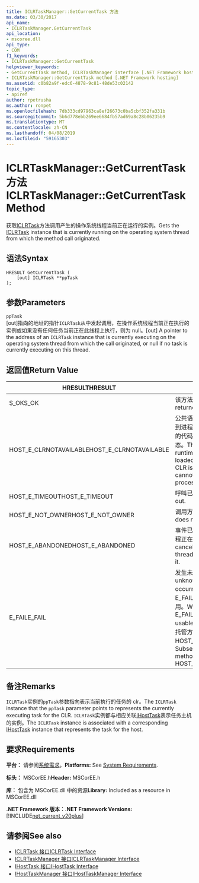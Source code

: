 ```yaml
---
title: ICLRTaskManager::GetCurrentTask 方法
ms.date: 03/30/2017
api_name:
- ICLRTaskManager.GetCurrentTask
api_location:
- mscoree.dll
api_type:
- COM
f1_keywords:
- ICLRTaskManager::GetCurrentTask
helpviewer_keywords:
- GetCurrentTask method, ICLRTaskManager interface [.NET Framework hosting]
- ICLRTaskManager::GetCurrentTask method [.NET Framework hosting]
ms.assetid: c0b82a9f-edc6-4878-9c81-48de53c02142
topic_type:
- apiref
author: rpetrusha
ms.author: ronpet
ms.openlocfilehash: 7db333cd97963ca8ef26673c0ba5cbf352fa331b
ms.sourcegitcommit: 5b6d778ebb269ee6684fb57ad69a8c28b06235b9
ms.translationtype: MT
ms.contentlocale: zh-CN
ms.lasthandoff: 04/08/2019
ms.locfileid: "59165303"
---
```

# <a name="iclrtaskmanagergetcurrenttask-method"></a><span data-ttu-id="1ce82-102">ICLRTaskManager::GetCurrentTask 方法</span><span class="sxs-lookup"><span data-stu-id="1ce82-102">ICLRTaskManager::GetCurrentTask Method</span></span>
<span data-ttu-id="1ce82-103">获取[ICLRTask](../../../../docs/framework/unmanaged-api/hosting/iclrtask-interface.md)方法调用产生的操作系统线程当前正在运行的实例。</span><span class="sxs-lookup"><span data-stu-id="1ce82-103">Gets the [ICLRTask](../../../../docs/framework/unmanaged-api/hosting/iclrtask-interface.md) instance that is currently running on the operating system thread from which the method call originated.</span></span>  
  
## <a name="syntax"></a><span data-ttu-id="1ce82-104">语法</span><span class="sxs-lookup"><span data-stu-id="1ce82-104">Syntax</span></span>  
  
```  
HRESULT GetCurrentTask (  
    [out] ICLRTask **ppTask  
);  
```  
  
## <a name="parameters"></a><span data-ttu-id="1ce82-105">参数</span><span class="sxs-lookup"><span data-stu-id="1ce82-105">Parameters</span></span>  
 `ppTask`  
 <span data-ttu-id="1ce82-106">[out]指向的地址的指针`ICLRTask`从中发起调用，在操作系统线程当前正在执行的实例或如果没有任何任务当前正在此线程上执行，则为 null。</span><span class="sxs-lookup"><span data-stu-id="1ce82-106">[out] A pointer to the address of an `ICLRTask` instance that is currently executing on the operating system thread from which the call originated, or null if no task is currently executing on this thread.</span></span>  
  
## <a name="return-value"></a><span data-ttu-id="1ce82-107">返回值</span><span class="sxs-lookup"><span data-stu-id="1ce82-107">Return Value</span></span>  
  
|<span data-ttu-id="1ce82-108">HRESULT</span><span class="sxs-lookup"><span data-stu-id="1ce82-108">HRESULT</span></span>|<span data-ttu-id="1ce82-109">描述</span><span class="sxs-lookup"><span data-stu-id="1ce82-109">Description</span></span>|  
|-------------|-----------------|  
|<span data-ttu-id="1ce82-110">S_OK</span><span class="sxs-lookup"><span data-stu-id="1ce82-110">S_OK</span></span>|<span data-ttu-id="1ce82-111">该方法成功返回。</span><span class="sxs-lookup"><span data-stu-id="1ce82-111">The method returned successfully.</span></span>|  
|<span data-ttu-id="1ce82-112">HOST_E_CLRNOTAVAILABLE</span><span class="sxs-lookup"><span data-stu-id="1ce82-112">HOST_E_CLRNOTAVAILABLE</span></span>|<span data-ttu-id="1ce82-113">公共语言运行时 (CLR) 尚未加载到进程中，或处于不能运行托管的代码或已成功处理调用的状态。</span><span class="sxs-lookup"><span data-stu-id="1ce82-113">The common language runtime (CLR) has not been loaded into a process, or the CLR is in a state in which it cannot run managed code or process the call successfully.</span></span>|  
|<span data-ttu-id="1ce82-114">HOST_E_TIMEOUT</span><span class="sxs-lookup"><span data-stu-id="1ce82-114">HOST_E_TIMEOUT</span></span>|<span data-ttu-id="1ce82-115">呼叫已超时。</span><span class="sxs-lookup"><span data-stu-id="1ce82-115">The call timed out.</span></span>|  
|<span data-ttu-id="1ce82-116">HOST_E_NOT_OWNER</span><span class="sxs-lookup"><span data-stu-id="1ce82-116">HOST_E_NOT_OWNER</span></span>|<span data-ttu-id="1ce82-117">调用方不拥有该锁。</span><span class="sxs-lookup"><span data-stu-id="1ce82-117">The caller does not own the lock.</span></span>|  
|<span data-ttu-id="1ce82-118">HOST_E_ABANDONED</span><span class="sxs-lookup"><span data-stu-id="1ce82-118">HOST_E_ABANDONED</span></span>|<span data-ttu-id="1ce82-119">事件已取消时被阻塞的线程或纤程正在等待它。</span><span class="sxs-lookup"><span data-stu-id="1ce82-119">An event was canceled while a blocked thread or fiber was waiting on it.</span></span>|  
|<span data-ttu-id="1ce82-120">E_FAIL</span><span class="sxs-lookup"><span data-stu-id="1ce82-120">E_FAIL</span></span>|<span data-ttu-id="1ce82-121">发生未知的灾难性故障。</span><span class="sxs-lookup"><span data-stu-id="1ce82-121">An unknown catastrophic failure occurred.</span></span> <span data-ttu-id="1ce82-122">如果某方法返回 E_FAIL，CLR 不再在进程内可用。</span><span class="sxs-lookup"><span data-stu-id="1ce82-122">When a method returns E_FAIL, the CLR is no longer usable within the process.</span></span> <span data-ttu-id="1ce82-123">对托管方法的后续调用返回 HOST_E_CLRNOTAVAILABLE。</span><span class="sxs-lookup"><span data-stu-id="1ce82-123">Subsequent calls to hosting methods return HOST_E_CLRNOTAVAILABLE.</span></span>|  
  
## <a name="remarks"></a><span data-ttu-id="1ce82-124">备注</span><span class="sxs-lookup"><span data-stu-id="1ce82-124">Remarks</span></span>  
 <span data-ttu-id="1ce82-125">`ICLRTask`实例的`ppTask`参数指向表示当前执行的任务的 clr。</span><span class="sxs-lookup"><span data-stu-id="1ce82-125">The `ICLRTask` instance that the `ppTask` parameter points to represents the currently executing task for the CLR.</span></span> <span data-ttu-id="1ce82-126">`ICLRTask`实例都与相应关联[IHostTask](../../../../docs/framework/unmanaged-api/hosting/ihosttask-interface.md)表示任务主机的实例。</span><span class="sxs-lookup"><span data-stu-id="1ce82-126">The `ICLRTask` instance is associated with a corresponding [IHostTask](../../../../docs/framework/unmanaged-api/hosting/ihosttask-interface.md) instance that represents the task for the host.</span></span>  
  
## <a name="requirements"></a><span data-ttu-id="1ce82-127">要求</span><span class="sxs-lookup"><span data-stu-id="1ce82-127">Requirements</span></span>  
 <span data-ttu-id="1ce82-128">**平台：** 请参阅[系统需求](../../../../docs/framework/get-started/system-requirements.md)。</span><span class="sxs-lookup"><span data-stu-id="1ce82-128">**Platforms:** See [System Requirements](../../../../docs/framework/get-started/system-requirements.md).</span></span>  
  
 <span data-ttu-id="1ce82-129">**标头：** MSCorEE.h</span><span class="sxs-lookup"><span data-stu-id="1ce82-129">**Header:** MSCorEE.h</span></span>  
  
 <span data-ttu-id="1ce82-130">**库：** 包含为 MSCorEE.dll 中的资源</span><span class="sxs-lookup"><span data-stu-id="1ce82-130">**Library:** Included as a resource in MSCorEE.dll</span></span>  
  
 **<span data-ttu-id="1ce82-131">.NET Framework 版本：</span><span class="sxs-lookup"><span data-stu-id="1ce82-131">.NET Framework Versions:</span></span>** [!INCLUDE[net_current_v20plus](../../../../includes/net-current-v20plus-md.md)]  
  
## <a name="see-also"></a><span data-ttu-id="1ce82-132">请参阅</span><span class="sxs-lookup"><span data-stu-id="1ce82-132">See also</span></span>

- [<span data-ttu-id="1ce82-133">ICLRTask 接口</span><span class="sxs-lookup"><span data-stu-id="1ce82-133">ICLRTask Interface</span></span>](../../../../docs/framework/unmanaged-api/hosting/iclrtask-interface.md)
- [<span data-ttu-id="1ce82-134">ICLRTaskManager 接口</span><span class="sxs-lookup"><span data-stu-id="1ce82-134">ICLRTaskManager Interface</span></span>](../../../../docs/framework/unmanaged-api/hosting/iclrtaskmanager-interface.md)
- [<span data-ttu-id="1ce82-135">IHostTask 接口</span><span class="sxs-lookup"><span data-stu-id="1ce82-135">IHostTask Interface</span></span>](../../../../docs/framework/unmanaged-api/hosting/ihosttask-interface.md)
- [<span data-ttu-id="1ce82-136">IHostTaskManager 接口</span><span class="sxs-lookup"><span data-stu-id="1ce82-136">IHostTaskManager Interface</span></span>](../../../../docs/framework/unmanaged-api/hosting/ihosttaskmanager-interface.md)
